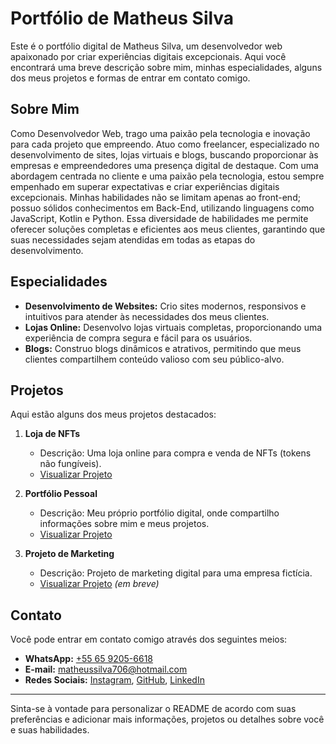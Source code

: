 # Portfólio de Matheus Silva

Este é o portfólio digital de Matheus Silva, um desenvolvedor web apaixonado por criar experiências digitais excepcionais. Aqui você encontrará uma breve descrição sobre mim, minhas especialidades, alguns dos meus projetos e formas de entrar em contato comigo.

## Sobre Mim

Como Desenvolvedor Web, trago uma paixão pela tecnologia e inovação para cada projeto que empreendo. Atuo como freelancer, especializado no desenvolvimento de sites, lojas virtuais e blogs, buscando proporcionar às empresas e empreendedores uma presença digital de destaque. Com uma abordagem centrada no cliente e uma paixão pela tecnologia, estou sempre empenhado em superar expectativas e criar experiências digitais excepcionais. Minhas habilidades não se limitam apenas ao front-end; possuo sólidos conhecimentos em Back-End, utilizando linguagens como JavaScript, Kotlin e Python. Essa diversidade de habilidades me permite oferecer soluções completas e eficientes aos meus clientes, garantindo que suas necessidades sejam atendidas em todas as etapas do desenvolvimento.

## Especialidades

- **Desenvolvimento de Websites:** Crio sites modernos, responsivos e intuitivos para atender às necessidades dos meus clientes.
- **Lojas Online:** Desenvolvo lojas virtuais completas, proporcionando uma experiência de compra segura e fácil para os usuários.
- **Blogs:** Construo blogs dinâmicos e atrativos, permitindo que meus clientes compartilhem conteúdo valioso com seu público-alvo.

## Projetos

Aqui estão alguns dos meus projetos destacados:

1. **Loja de NFTs**
   - Descrição: Uma loja online para compra e venda de NFTs (tokens não fungíveis).
   - [Visualizar Projeto](https://matheussilvacydevs.github.io/loja-nft/)

2. **Portfólio Pessoal**
   - Descrição: Meu próprio portfólio digital, onde compartilho informações sobre mim e meus projetos.
   - [Visualizar Projeto](https://cdevs.tech/)

3. **Projeto de Marketing**
   - Descrição: Projeto de marketing digital para uma empresa fictícia.
   - [Visualizar Projeto](#) _(em breve)_

## Contato

Você pode entrar em contato comigo através dos seguintes meios:

- **WhatsApp:** [+55 65 9205-6618](https://wa.me/+556592056618)
- **E-mail:** [matheussilva706@hotmail.com](mailto:matheussilva706@hotmail.com)
- **Redes Sociais:** [Instagram](https://www.instagram.com/matheussilvacydevs/), [GitHub](https://github.com/matheussilvacydevs/), [LinkedIn](https://www.linkedin.com/in/devstudding/)

---

Sinta-se à vontade para personalizar o README de acordo com suas preferências e adicionar mais informações, projetos ou detalhes sobre você e suas habilidades.
